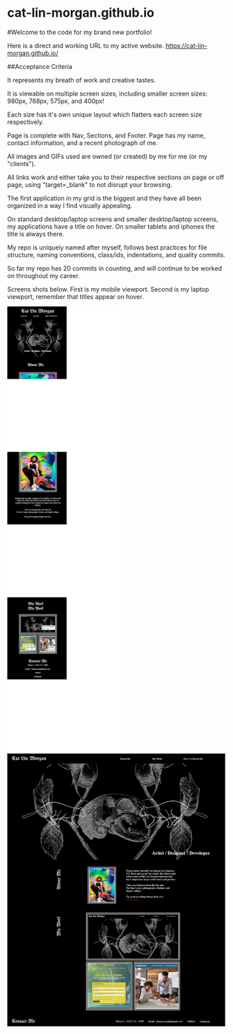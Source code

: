 # cat-lin-morgan.github.io

#Welcome to the code for my brand new portfolio!

Here is a direct and working URL to my active website.
https://cat-lin-morgan.github.io/

##Acceptance Criteria

It represents my breath of work and creative tastes.

It is viewable on multiple screen sizes, including smaller screen sizes: 980px, 768px, 575px, and 400px!

Each size has it's own unique layout which flatters each screen size respectively. 

Page is complete with Nav, Sections, and Footer.
Page has my name, contact information, and a recent photograph of me.

All images and GIFs used are owned (or created) by me for me (or my "clients").

All links work and either take you to their respective sections on page or off page, using "target=_blank" to not disrupt your browsing.

The first application in my grid is the biggest and they have all been organized in a way I find visually appealing.

On standard desktop/laptop screens and smaller desktop/laptop screens, my applications have a title on hover. On smaller tablets and iphones the title is always there.

My repo is uniquely named after myself, follows best practices for file structure, naming conventions, class/ids, indentations, and quality commits.

So far my repo has 20 commits in counting, and will continue to be worked on throughout my career. 

Screens shots below. First is my mobile viewport. Second is my laptop viewport, remember that titles appear on hover.

<img src="./assets/images/mobilescreenshot.png" />

<img src="./assets/images/desktopscreenshot.png" />

